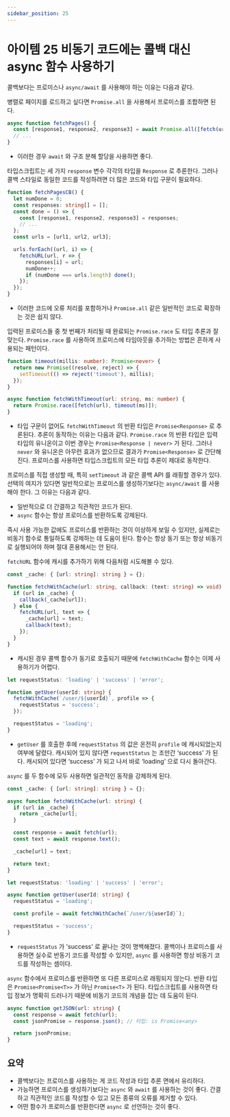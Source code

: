 ```yaml
---
sidebar_position: 25
---
```


# 아이템 25 비동기 코드에는 콜백 대신 async 함수 사용하기

콜백보다는 프로미스나 `async/await` 를 사용해야 하는 이유는 다음과 같다.

병렬로 페이지를 로드하고 싶다면 `Promise.all` 을 사용해서 프로미스를 조합하면 된다.

```ts
async function fetchPages() {
  const [response1, response2, response3] = await Promise.all([fetch(url1), fetch(url2), fetch(url3)]);
  // ...
}
```

- 이러한 경우 `await` 와 구조 분해 할당을 사용하면 좋다.

타입스크립트는 세 가지 `response` 변수 각각의 타입을 `Response` 로 추론한다. 그러나 콜백 스타일로 동일한 코드를 작성하려면 더 많은 코드와 타입 구문이 필요하다.

```ts
function fetchPagesCB() {
  let numDone = 0;
  const responses: string[] = [];
  const done = () => {
    const [response1, response2, response3] = responses;
    // ...
  };
  const urls = [url1, url2, url3];

  urls.forEach((url, i) => {
    fetchURL(url, r => {
      responses[i] = url;
      numDone++;
      if (numDone === urls.length) done();
    });
  });
}
```

- 이러한 코드에 오류 처리를 포함하거나 `Promise.all` 같은 일반적인 코드로 확장하는 것은 쉽지 않다.

입력된 프로미스들 중 첫 번째가 처리될 때 완료되는 `Promise.race` 도 타입 추론과 잘 맞는다. `Promise.race` 를 사용하여 프로미스에 타임아웃을 추가하는 방법은 흔하게 사용되는 패턴이다.

```ts
function timeout(millis: number): Promise<never> {
  return new Promise((resolve, reject) => {
    setTimeout(() => reject('timeout'), millis);
  });
}

async function fetchWithTimeout(url: string, ms: number) {
  return Promise.race([fetch(url), timeout(ms)]);
}
```

- 타입 구문이 없어도 `fetchWithTimeout` 의 반환 타입은 `Promise<Response>` 로 추론된다. 추론이 동작하는 이유는 다음과 같다. `Promise.race` 의 반환 타입은 입력 타입의 유니온이고 이번 경우는 `Promise<Response | never>` 가 된다. 그러나 `never` 와 유니온은 아무런 효과가 없으므로 결과가 `Promise<Response>` 로 간단해진다. 프로미스를 사용하면 타입스크립트의 모든 타입 추론이 제대로 동작한다.

프로미스를 직접 생성할 때, 특히 `setTimeout` 과 같은 콜백 API 를 래핑할 경우가 있다. 선택의 여지가 있다면 일반적으로는 프로미스를 생성하기보다는 `async/await` 를 사용해야 한다. 그 이유는 다음과 같다.

- 일반적으로 더 간결하고 직관적인 코드가 된다.
- `async` 함수는 항상 프로미스를 반환하도록 강제된다.

즉시 사용 가능한 값에도 프로미스를 반환하는 것이 이상하게 보일 수 있지만, 실제로는 비동기 함수로 통일하도록 강제하는 데 도움이 된다. 함수는 항상 동기 또는 항상 비동기로 실행되어야 하며 절대 혼용해서는 안 된다.

`fetchURL` 함수에 캐시를 추가하기 위해 다음처럼 시도해볼 수 있다.

```ts
const _cache: { [url: string]: string } = {};

function fetchWithCache(url: string, callback: (text: string) => void) {
  if (url in _cache) {
    callback(_cache[url]);
  } else {
    fetchURL(url, text => {
      _cache[url] = text;
      callback(text);
    });
  }
}
```

- 캐시된 경우 콜백 함수가 동기로 호출되기 때문에 `fetchWithCache` 함수는 이제 사용하기가 어렵다.

```ts
let requestStatus: 'loading' | 'success' | 'error';

function getUser(userId: string) {
  fetchWithCache(`/user/${userId}`, profile => {
    requestStatus = 'success';
  });

  requestStatus = 'loading';
}
```

- `getUser` 를 호출한 후에 `requestStatus` 의 값은 온전히 `profile` 에 캐시되었는지 여부에 달렸다. 캐시되어 있지 않다면 `requestStatus` 는 조만간 ‘success’ 가 된다. 캐시되어 있다면 ‘success’ 가 되고 나서 바로 ‘loading’ 으로 다시 돌아간다.

`async` 를 두 함수에 모두 사용하면 일관적인 동작을 강제하게 된다.

```ts
const _cache: { [url: string]: string } = {};

async function fetchWithCache(url: string) {
  if (url in _cache) {
    return _cache[url];
  }

  const response = await fetch(url);
  const text = await response.text();

  _cache[url] = text;

  return text;
}

let requestStatus: 'loading' | 'success' | 'error';

async function getUser(userId: string) {
  requestStatus = 'loading';

  const profile = await fetchWithCache(`/user/${userId}`);

  requestStatus = 'success';
}
```

- `requestStatus` 가 'success' 로 끝나는 것이 명백해졌다. 콜백이나 프로미스를 사용하면 실수로 반동기 코드를 작성할 수 있지만, `async` 를 사용하면 항상 비동기 코드를 작성하는 셈이다.

`async` 함수에서 프로미스를 반환하면 또 다른 프로미스로 래핑되지 않는다. 반환 타입은 `Promise<Promise<T>>` 가 아닌 `Promise<T>` 가 된다. 타입스크립트를 사용하면 타입 정보가 명확히 드러나기 때문에 비동기 코드의 개념을 잡는 데 도움이 된다.

```ts
async function getJSON(url: string) {
  const response = await fetch(url);
  const jsonPromise = response.json(); // 타입: is Promise<any>

  return jsonPromise;
}
```

## 요약

- 콜백보다는 프로미스를 사용하는 게 코드 작성과 타입 추론 면에서 유리하다.
- 가능하면 프로미스를 생성하기보다는 `async` 와 `await` 를 사용하는 것이 좋다. 간결하고 직관적인 코드를 작성할 수 있고 모든 종류의 오류를 제거할 수 있다.
- 어떤 함수가 프로미스를 반환한다면 `async` 로 선언하는 것이 좋다.
